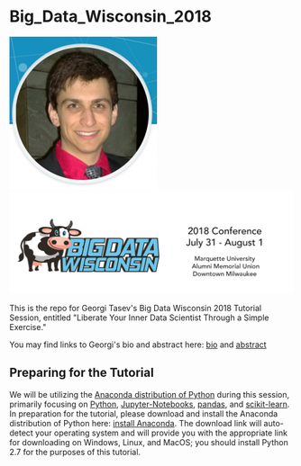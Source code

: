 # Big_Data_Wisconsin_2018
![alt text-1](Images/GeorgiTasev-262x272.png) ![alt text-2](Images/BigDataHeader.jpg)

This is the repo for Georgi Tasev's Big Data Wisconsin 2018 Tutorial Session, entitled "Liberate Your Inner Data Scientist Through a Simple Exercise."  

You may find links to Georgi's bio and abstract here:  [bio](https://2018.bigdatawisconsin.org/speakers/georgi-tasev/) and [abstract](https://2018.bigdatawisconsin.org/sessions/tutorial-liberate-your-inner-data-scientist-through-a-simple-exercise/)

## Preparing for the Tutorial
We will be utilizing the [Anaconda distribution of Python](https://www.anaconda.com/what-is-anaconda/) during this session, primarily focusing on [Python](https://www.python.org/), [Jupyter-Notebooks](http://jupyter.org/), [pandas](https://pandas.pydata.org/), and [scikit-learn](http://scikit-learn.org/stable/).  In preparation for the tutorial, please download and install the Anaconda distribution of Python here:  [install Anaconda](https://www.anaconda.com/download/).  The download link will auto-detect your operating system and will provide you with the appropriate link for downloading on Windows, Linux, and MacOS; you should install Python 2.7 for the purposes of this tutorial.

